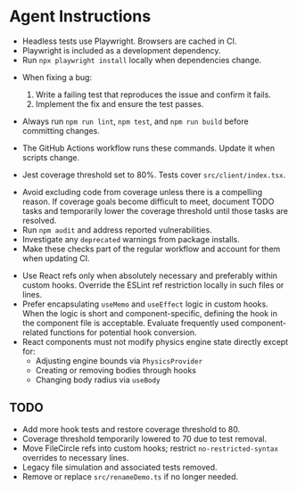 # Agent Instructions
* Headless tests use Playwright. Browsers are cached in CI.
* Playwright is included as a development dependency.
* Run `npx playwright install` locally when dependencies change.

- When fixing a bug:
  1. Write a failing test that reproduces the issue and confirm it fails.
  2. Implement the fix and ensure the test passes.

- Always run `npm run lint`, `npm test`, and `npm run build` before committing changes.
- The GitHub Actions workflow runs these commands. Update it when scripts change.
* Jest coverage threshold set to 80%.
  Tests cover `src/client/index.tsx`.
- Avoid excluding code from coverage unless there is a compelling reason.
  If coverage goals become difficult to meet, document TODO tasks and
  temporarily lower the coverage threshold until those tasks are resolved.
- Run `npm audit` and address reported vulnerabilities.
- Investigate any `deprecated` warnings from package installs.
- Make these checks part of the regular workflow and account for them when updating CI.
* Use React refs only when absolutely necessary and preferably within custom hooks.
  Override the ESLint ref restriction locally in such files or lines.
* Prefer encapsulating `useMemo` and `useEffect` logic in custom hooks. When the logic is short and component-specific, defining the hook in the component file is acceptable. Evaluate frequently used component-related functions for potential hook conversion.
* React components must not modify physics engine state directly except for:
  - Adjusting engine bounds via `PhysicsProvider`
  - Creating or removing bodies through hooks
  - Changing body radius via `useBody`

## TODO
- Add more hook tests and restore coverage threshold to 80.
- Coverage threshold temporarily lowered to 70 due to test removal.
- Move FileCircle refs into custom hooks; restrict `no-restricted-syntax` overrides to necessary lines.
- Legacy file simulation and associated tests removed.
- Remove or replace `src/renameDemo.ts` if no longer needed.
